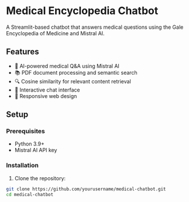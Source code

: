 # Medical Encyclopedia Chatbot

A Streamlit-based chatbot that answers medical questions using the Gale Encyclopedia of Medicine and Mistral AI.

## Features

- 🤖 AI-powered medical Q&A using Mistral AI
- 📚 PDF document processing and semantic search
- 🔍 Cosine similarity for relevant content retrieval
- 💬 Interactive chat interface
- 📱 Responsive web design

## Setup

### Prerequisites

- Python 3.9+
- Mistral AI API key

### Installation

1. Clone the repository:
```bash
git clone https://github.com/yourusername/medical-chatbot.git
cd medical-chatbot
